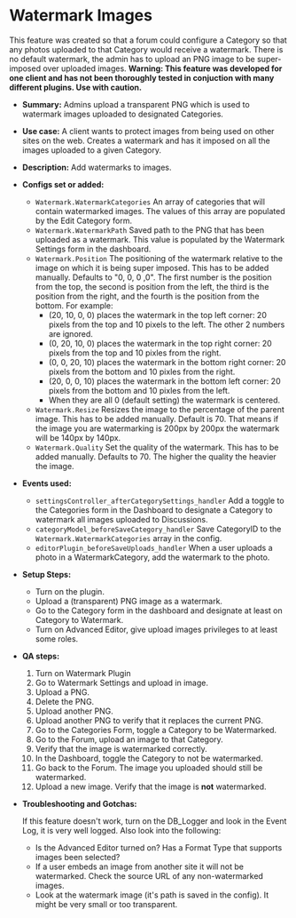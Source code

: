 # Watermark Images

This feature was created so that a forum could configure a Category so that any photos uploaded to that Category would receive a watermark. There is no default watermark, the admin has to upload an PNG image to be super-imposed over uploaded images.
**Warning: This feature was developed for one client and has not been thoroughly tested in conjuction with many different plugins. Use with caution.**

- **Summary:** Admins upload a transparent PNG which is used to watermark images uploaded to designated Categories.
- **Use case:** A client wants to protect images from being used on other sites on the web. Creates a watermark and has it imposed on all the images uploaded to a given Category.
- **Description:** Add watermarks to images.
- **Configs set or added:** 
	- `Watermark.WatermarkCategories` An array of categories that will contain watermarked images. The values of this array are populated by the Edit Category form.
	- `Watermark.WatermarkPath` Saved path to the PNG that has been uploaded as a watermark. This value is populated by the Watermark Settings form in the dashboard.
	- `Watermark.Position` The positioning of the watermark relative to the image on which it is being super imposed. This has to be added manually. Defaults to "0, 0, 0 ,0". The first number is the position from the top, the second is position from the left, the third is the position from the right, and the fourth is the position from the bottom. For example:
		- (20, 10, 0, 0) places the watermark in the top left corner: 20 pixels from the top and 10 pixels to the left. The other 2 numbers are ignored.
		- (0, 20, 10, 0) places the watermark in the top right corner: 20 pixels from the top and 10 pixles from the right.
		- (0, 0, 20, 10) places the watermark in the bottom right corner: 20 pixels from the bottom and 10 pixles from the right.
		- (20, 0, 0, 10) places the watermark in the bottom left corner: 20 pixels from the bottom and 10 pixles from the left.
 		- When they are all 0 (default setting) the watermark is centered.
	- `Watermark.Resize` Resizes the image to the percentage of the parent image. This has to be added manually. Default is 70. That means if the image you are watermarking is 200px by 200px the watermark will be 140px by 140px.
	- `Watermark.Quality` Set the quality of the watermark. This has to be added manually. Defaults to 70. The higher the quality the heavier the image.
- **Events used:** 
	- `settingsController_afterCategorySettings_handler` Add a toggle to the Categories form in the Dashboard to designate a Category to watermark all images uploaded to Discussions. 
	- `categoryModel_beforeSaveCategory_handler` Save CategoryID  to the `Watermark.WatermarkCategories` array in the config.
	- `editorPlugin_beforeSaveUploads_handler` When a user uploads a photo in a WatermarkCategory, add the watermark to the photo.
- **Setup Steps:**
	- Turn on the plugin.
	- Upload a (transparent) PNG image as a watermark.
	- Go to the Category form in the dashboard and designate at least on Category to Watermark.
	- Turn on Advanced Editor, give upload images privileges to at least some roles.
- **QA steps:**
     1. Turn on Watermark Plugin
     2. Go to Watermark Settings and upload in image.
     3. Upload a PNG.
     4. Delete the PNG.
     5. Upload another PNG.
     6. Upload another PNG to verify that it replaces the current PNG.
     7. Go to the Categories Form, toggle a Category to be Watermarked.
     8. Go to the Forum, upload an image to that Category.
     9. Verify that the image is watermarked correctly.
     10. In the Dashboard, toggle the Category to not be watermarked.
     11. Go back to the Forum. The image you uploaded should still be watermarked.
     12. Upload a new image. Verify that the image is **not** watermarked.
- **Troubleshooting and Gotchas:**

  If this feature doesn't work, turn on the DB_Logger and look in the Event Log, it is very well logged. Also look into the following:
	- Is the Advanced Editor turned on? Has a Format Type that supports images been selected?
	- If a user embeds an image from another site it will not be watermarked. Check the source URL of any non-watermarked images.
	- Look at the watermark image (it's path is saved in the config). It might be very small or too transparent.